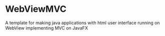# WebViewMVC
A template for making java applications with html user interface running on WebView implementing MVC on JavaFX
